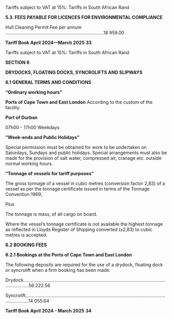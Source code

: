 Tariffs subject to VAT at 15%: Tariffs in South African Rand

**5.3. FEES PAYABLE FOR LICENCES FOR ENVIRONMENTAL COMPLIANCE**

Hull Cleaning Permit Fee per annum ………………...……………………………………………….18 959.00

**Tariff Book April 2024—March 2025** **33**


Tariffs subject to VAT at 15%: Tariffs in South African Rand

**SECTION 6**

**DRYDOCKS, FLOATING DOCKS, SYNCROLIFTS AND SLIPWAYS**

**6.1 GENERAL TERMS AND CONDITIONS**

**“Ordinary working hours”**

**Ports of Cape Town and East London**
According to the custom of the facility.

**Port of Durban**

07h00 - 17h00 Weekdays

**“Week-ends and Public Holidays”**

Special permission must be obtained for work to be undertaken on Saturdays, Sundays
and public holidays. Special arrangements must also be made for the provision of salt water, compressed air, cranage etc. outside normal working hours.

**“Tonnage of vessels for tariff purposes”**

The gross tonnage of a vessel in cubic metres (conversion factor 2,83) of a vessel as per
the tonnage certificate issued in terms of the Tonnage Convention 1969,

Plus

The tonnage is mass, of all cargo on board.

Where the vessel’s tonnage certificate is not available the highest tonnage as reflected in
Lloyds Register of Shipping converted (x2,83) to cubic metres is accepted.

**6.2 BOOKING FEES**

**6.2.1 Bookings at the Ports of Cape Town and East London**

The following deposits are required for the use of a drydock, floating dock or syncrolift
when a firm booking has been made:

Drydock………………………………………………………………………………………………..………………56 222.56

Syncrolift……………………………………………………………………………………………………………...14 055.64

**Tariff Book April 2024 - March 2025** **34**
